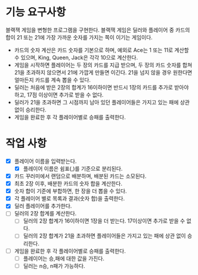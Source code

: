 # 기능 요구사항
블랙잭 게임을 변형한 프로그램을 구현한다. 블랙잭 게임은 딜러와 플레이어 중 카드의 합이 21 또는 21에 가장 가까운 숫자를 가지는 쪽이 이기는 게임이다.

- 카드의 숫자 계산은 카드 숫자를 기본으로 하며, 예외로 Ace는 1 또는 11로 계산할 수 있으며, King, Queen, Jack은 각각 10으로 계산한다.
- 게임을 시작하면 플레이어는 두 장의 카드를 지급 받으며, 두 장의 카드 숫자를 합쳐 21을 초과하지 않으면서 21에 가깝게 만들면 이긴다. 21을 넘지 않을 경우 원한다면 얼마든지 카드를 계속 뽑을 수 있다.
- 딜러는 처음에 받은 2장의 합계가 16이하이면 반드시 1장의 카드를 추가로 받아야 하고, 17점 이상이면 추가로 받을 수 없다.
- 딜러가 21을 초과하면 그 시점까지 남아 있던 플레이어들은 가지고 있는 패에 상관 없이 승리한다.
- 게임을 완료한 후 각 플레이어별로 승패를 출력한다.

# 작업 사항
- [X] 플레이어 이름을 입력받는다.
  - [X] 플레이어 이름은 쉼표(,)를 기준으로 분리된다.
- [X] 카드 꾸러미에서 랜덤으로 배분하며, 배분된 카드는 소모된다.
- [X] 최초 2장 이후, 배분한 카드의 숫자 합을 계산한다.
- [X] 숫자 합이 기준에 부합하면, 한 장을 더 뽑을 수 있다.
- [X] 각 플레이어 별로 목록과 결과(숫자 합)을 출력한다.
- [X] 딜러 플레이어를 추가한다.
- [ ] 딜러의 2장 합계를 계산한다.
  - [ ] 딜러의 2장 합계가 16이하이면 1장을 더 받는다. 17이상이면 추가로 받을 수 없다.
  - [ ] 딜러의 2장 합계가 21을 초과하면 플레이어들은 가지고 있는 패에 상관 없이 승리한다.
- [ ] 게임을 완료한 후 각 플레이어별로 승패를 출력한다.
  - [ ] 플레이어는 승,패에 대한 값을 가진다.
  - [ ] 딜러는 n승, n패가 가능하다.
